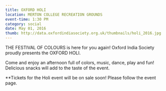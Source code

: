 ```yaml
---
title: OXFORD HOLI
location: MERTON COLLEGE RECREATION GROUNDS
event-time: 1:30 PM
category: social
date: May 01, 2016
thumb: http://data.oxfordindiasociety.org.uk/thumbnails/holi_2016.jpg
---
```


THE FESTIVAL OF COLOURS is here for you again!
Oxford India Society proudly presents the OXFORD HOLI.

Come and enjoy an afternoon full of colors, music, dance, play and fun! Delicious snacks will add to the taste of the event.

**Tickets for the Holi event will be on sale soon! Please follow the event page.
